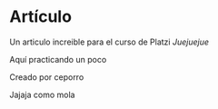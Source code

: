# Artículo
Un articulo increible para el curso de Platzi
*Juejuejue*

Aquí practicando un poco

Creado por ceporro

Jajaja como mola